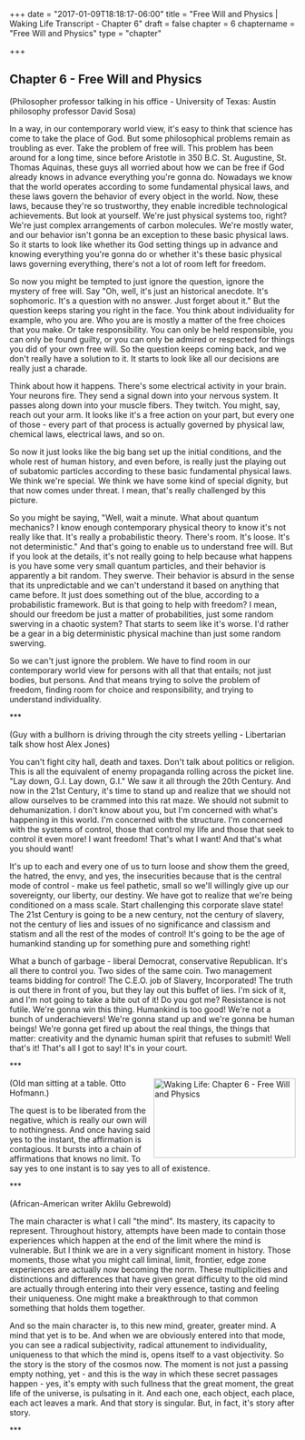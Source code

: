 +++
date = "2017-01-09T18:18:17-06:00"
title = "Free Will and Physics | Waking Life Transcript - Chapter 6"
draft = false
chapter = 6
chaptername = "Free Will and Physics"
type = "chapter"


+++

## Chapter 6 - Free Will and Physics

<p>(Philosopher professor talking in his office - University of Texas: Austin philosophy professor David Sosa)</p>
<p>In a way, in our contemporary world view, it's easy to think that science has come to take the place of God. But some philosophical problems remain as troubling as ever. Take the problem of free will. This problem has been around for a long time, since before Aristotle in 350 B.C. St. Augustine, St. Thomas Aquinas, these guys all worried about how we can be free if God already knows in advance everything you're gonna do. Nowadays we know that the world operates according to some fundamental physical laws, and these laws govern the behavior of every object in the world. Now, these laws, because they're so trustworthy, they enable incredible technological achievements. But look at yourself. We're just physical systems too, right? We're just complex arrangements of carbon molecules. We're mostly water, and our behavior isn't gonna be an exception to these basic physical laws. So it starts to look like whether its God setting things up in advance and knowing everything you're gonna do or whether it's these basic physical laws governing everything, there's not a lot of room left for freedom.</p>
<p>So now you might be tempted to just ignore the question, ignore the mystery of free will. Say &quot;Oh, well, it's just an historical anecdote. It's sophomoric. It's a question with no answer. Just forget about it.&quot; But the question keeps staring you right in the face. You think about individuality for example, who you are. Who you are is mostly a matter of the free choices that you make. Or take responsibility. You can only be held responsible, you can only be found guilty, or you can only be admired or respected for things you did of your own free will. So the question keeps coming back, and we don't really have a solution to it. It starts to look like all our decisions are really just a charade.</p>
<p>Think about how it happens. There's some electrical activity in your brain. Your neurons fire. They send a signal down into your nervous system. It passes along down into your muscle fibers. They twitch. You might, say, reach out your arm. It looks like it's a free action on your part, but every one of those - every part of that process is actually governed by physical law, chemical laws, electrical laws, and so on.</p>
<p>So now it just looks like the big bang set up the initial conditions, and the whole rest of human history, and even before, is really just the playing out of subatomic particles according to these basic fundamental physical laws. We think we're special. We think we have some kind of special dignity, but that now comes under threat. I mean, that's really challenged by this picture.</p>
<p>So you might be saying, &quot;Well, wait a minute. What about quantum mechanics? I know enough contemporary physical theory to know it's not really like that. It's really a probabilistic theory. There's room. It's loose. It's not deterministic.&quot; And that's going to enable us to understand free will. But if you look at the details, it's not really going to help because what happens is you have some very small quantum particles, and their behavior is apparently a bit random. They swerve. Their behavior is absurd in the sense that its unpredictable and we can't understand it based on anything that came before. It just does something out of the blue, according to a probabilistic framework. But is that going to help with freedom? I mean, should our freedom be just a matter of probabilities, just some random swerving in a chaotic system? That starts to seem like it's worse. I'd rather be a gear in a big deterministic physical machine than just some random swerving.</p>
<p>So we can't just ignore the problem. We have to find room in our contemporary world view for persons with all that that entails; not just bodies, but persons. And that means trying to solve the problem of freedom, finding room for choice and responsibility, and trying to understand individuality.</p>
<p>***</p>
<p>(Guy with a bullhorn is driving through the city streets yelling - Libertarian talk show host Alex Jones)</p>
<p>You can't fight city hall, death and taxes. Don't talk about politics or religion. This is all the equivalent of enemy propaganda rolling across the picket line. &quot;Lay down, G.I. Lay down, G.I.&quot; We saw it all through the 20th Century. And now in the 21st Century, it's time to stand up and realize that we should not allow ourselves to be crammed into this rat maze. We should not submit to dehumanization. I don't know about you, but I'm concerned with what's happening in this world. I'm concerned with the structure. I'm concerned with the systems of control, those that control my life and those that seek to control it even more! I want freedom! That's what I want! And that's what you should want!</p>
<p>It's up to each and every one of us to turn loose and show them the greed, the hatred, the envy, and yes, the insecurities because that is the central mode of control - make us feel pathetic, small so we'll willingly give up our sovereignty, our liberty, our destiny. We have got to realize that we're being conditioned on a mass scale. Start challenging this corporate slave state! The 21st Century is going to be a new century, not the century of slavery, not the century of lies and issues of no significance and classism and statism and all the rest of the modes of control! It's going to be the age of humankind standing up for something pure and something right!</p>
<p>What a bunch of garbage - liberal Democrat, conservative Republican. It's all there to control you. Two sides of the same coin. Two management teams bidding for control! The C.E.O. job of Slavery, Incorporated! The truth is out there in front of you, but they lay out this buffet of lies. I'm sick of it, and I'm not going to take a bite out of it! Do you got me? Resistance is not futile. We're gonna win this thing. Humankind is too good! We're not a bunch of underachievers! We're gonna stand up and we're gonna be human beings! We're gonna get fired up about the real things, the things that matter: creativity and the dynamic human spirit that refuses to submit! Well that's it! That's all I got to say! It's in your court.</p>
<p>***</p>
<p><a href="http://media.jamesrskemp.com/graphics/wakingLife/WakingLife_06_1.jpg" onclick="window.open(this.href);return false;"><img src="http://media.jamesrskemp.com/graphics/wakingLife/WakingLife_06_1_t.jpg" alt="Waking Life: Chapter 6 - Free Will and Physics" style="width:250px;height:140px;" align="right" /></a>(Old man sitting at a table. Otto Hofmann.)</p>
<p>The quest is to be liberated from the negative, which is really our own will to nothingness. And once having said yes to the instant, the affirmation is contagious. It bursts into a chain of affirmations that knows no limit. To say yes to one instant is to say yes to all of existence.</p>
<p>***</p>
<p>(African-American writer Aklilu Gebrewold)</p>
<p>The main character is what I call &quot;the mind&quot;. Its mastery, its capacity to represent. Throughout history, attempts have been made to contain those experiences which happen at the end of the limit where the mind is vulnerable. But I think we are in a very significant moment in history. Those moments, those what you might call liminal, limit, frontier, edge zone experiences are actually now becoming the norm. These multiplicities and distinctions and differences that have given great difficulty to the old mind are actually through entering into their very essence, tasting and feeling their uniqueness. One might make a breakthrough to that common something that holds them together.</p>
<p>And so the main character is, to this new mind, greater, greater mind. A mind that yet is to be. And when we are obviously entered into that mode, you can see a radical subjectivity, radical attunement to individuality, uniqueness to that which the mind is, opens itself to a vast objectivity. So the story is the story of the cosmos now. The moment is not just a passing empty nothing, yet - and this is the way in which these secret passages happen - yes, it's empty with such fullness that the great moment, the great life of the universe, is pulsating in it. And each one, each object, each place, each act leaves a mark. And that story is singular. But, in fact, it's story after story.</p>
<p>***</p>